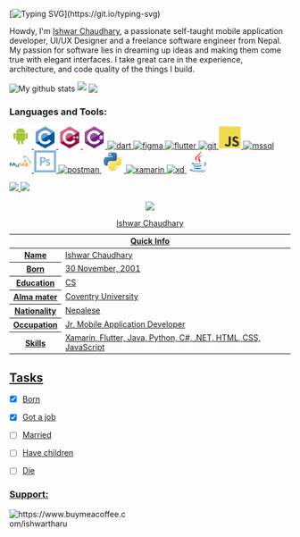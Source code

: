 [![Typing SVG](https://readme-typing-svg.herokuapp.com?size=30&color=13ADC3&lines=Hello%2C+There!!+%F0%9F%91%8B;This+is+Ishwar...;Nice+to+meet+you!)](https://git.io/typing-svg)

Howdy, I'm [Ishwar Chaudhary](http://ishwarchaudhary.com/), a passionate self-taught mobile application developer, UI/UX Designer and a freelance software engineer from Nepal. My passion for software lies in dreaming up ideas and making them come true with elegant interfaces. I take great care in the experience, architecture, and code quality of the things I build.

<img align="center" src="https://github-readme-streak-stats.herokuapp.com?user=ishwar46&theme=vue-dark&hide_border=true&date_format=M%20j%5B%2C%20Y%5D" alt="My github stats" />
 
<img src="https://github-readme-stats.vercel.app/api?username=ishwar46&&show_icons=true&title_color=32a88e&icon_color=32a852&text_color=daf7dc&bg_color=191919">
<img align="center" src="https://github-readme-stats.vercel.app/api/top-langs/?username=ishwar46&layout=compact&theme=radical" />

<h3 align="left">Languages and Tools:</h3>
<p align="left"> <a href="https://developer.android.com" target="_blank" rel="noreferrer"> <img src="https://raw.githubusercontent.com/devicons/devicon/master/icons/android/android-original-wordmark.svg" alt="android" width="40" height="40"/> </a> <a href="https://www.cprogramming.com/" target="_blank" rel="noreferrer"> <img src="https://raw.githubusercontent.com/devicons/devicon/master/icons/c/c-original.svg" alt="c" width="40" height="40"/> </a> <a href="https://www.w3schools.com/cpp/" target="_blank" rel="noreferrer"> <img src="https://raw.githubusercontent.com/devicons/devicon/master/icons/cplusplus/cplusplus-original.svg" alt="cplusplus" width="40" height="40"/> </a> <a href="https://www.w3schools.com/cs/" target="_blank" rel="noreferrer"> <img src="https://raw.githubusercontent.com/devicons/devicon/master/icons/csharp/csharp-original.svg" alt="csharp" width="40" height="40"/> </a> <a href="https://dart.dev" target="_blank" rel="noreferrer"> <img src="https://www.vectorlogo.zone/logos/dartlang/dartlang-icon.svg" alt="dart" width="40" height="40"/> </a> <a href="https://www.figma.com/" target="_blank" rel="noreferrer"> <img src="https://www.vectorlogo.zone/logos/figma/figma-icon.svg" alt="figma" width="40" height="40"/> </a> <a href="https://flutter.dev" target="_blank" rel="noreferrer"> <img src="https://www.vectorlogo.zone/logos/flutterio/flutterio-icon.svg" alt="flutter" width="40" height="40"/> </a> <a href="https://git-scm.com/" target="_blank" rel="noreferrer"> <img src="https://www.vectorlogo.zone/logos/git-scm/git-scm-icon.svg" alt="git" width="40" height="40"/> </a> <a href="https://developer.mozilla.org/en-US/docs/Web/JavaScript" target="_blank" rel="noreferrer"> <img src="https://raw.githubusercontent.com/devicons/devicon/master/icons/javascript/javascript-original.svg" alt="javascript" width="40" height="40"/> </a> <a href="https://www.microsoft.com/en-us/sql-server" target="_blank" rel="noreferrer"> <img src="https://www.svgrepo.com/show/303229/microsoft-sql-server-logo.svg" alt="mssql" width="40" height="40"/> </a> <a href="https://www.mysql.com/" target="_blank" rel="noreferrer"> <img src="https://raw.githubusercontent.com/devicons/devicon/master/icons/mysql/mysql-original-wordmark.svg" alt="mysql" width="40" height="40"/> </a> <a href="https://www.photoshop.com/en" target="_blank" rel="noreferrer"> <img src="https://raw.githubusercontent.com/devicons/devicon/master/icons/photoshop/photoshop-line.svg" alt="photoshop" width="40" height="40"/> </a> <a href="https://postman.com" target="_blank" rel="noreferrer"> <img src="https://www.vectorlogo.zone/logos/getpostman/getpostman-icon.svg" alt="postman" width="40" height="40"/> </a> <a href="https://www.python.org" target="_blank" rel="noreferrer"> <img src="https://raw.githubusercontent.com/devicons/devicon/master/icons/python/python-original.svg" alt="python" width="40" height="40"/> </a> <a href="https://dotnet.microsoft.com/apps/xamarin" target="_blank" rel="noreferrer"> <img src="https://raw.githubusercontent.com/detain/svg-logos/780f25886640cef088af994181646db2f6b1a3f8/svg/xamarin.svg" alt="xamarin" width="40" height="40"/> </a> <a href="https://www.adobe.com/products/xd.html" target="_blank" rel="noreferrer"> <img src="https://cdn.worldvectorlogo.com/logos/adobe-xd.svg" alt="xd" width="40" height="40"/> </a>
 <a href="https://www.java.com" target="_blank" rel="noreferrer"> <img src="https://raw.githubusercontent.com/devicons/devicon/master/icons/java/java-original.svg" alt="java" width="40" height="40"/></p>

 
 ![](https://github-profile-summary-cards.vercel.app/api/cards/profile-details?username=ishwar46&theme=github_dark)
 ![](https://github-profile-summary-cards.vercel.app/api/cards/productive-time?username=ishwar46&theme=github_dark)
 
 <div align="center">
<img src="https://komarev.com/ghpvc/?username=ishwar46&&style=flat-square" align="center" />
</div>

 <table>
<caption>Ishwar Chaudhary</caption>
<thead>
<tr>
<th colspan="2">Quick Info</th>
</tr>
</thead>
<tbody>
<tr><th scope='row'>Name</th><td>Ishwar Chaudhary</td></tr>
<tr><th scope='row'>Born</th><td><time datetime="2001-11-30 08:00">30 November, 2001</time></td></tr>
<tr><th scope='row'>Education</th><td>CS</td></tr>
<tr><th scope='row'>Alma mater</th><td>Coventry University</td></tr>
<tr><th scope='row'>Nationality</th><td>Nepalese</td></tr>
<tr><th scope='row'>Occupation</th><td>Jr. Mobile Application Developer</td></tr>
<tr><th scope='row'>Skills</th><td>Xamarin, Flutter, Java, Python, C#, .NET, HTML, CSS, JavaScript</td></tr>
</tbody>
</table>
 
 ## Tasks

- [x] Born
- [x] Got a job
- [ ] Married
- [ ] Have children
- [ ] Die



<h3 align="left">Support:</h3>
<p><a href="https://www.buymeacoffee.com/https://www.buymeacoffee.com/ishwartharu"> <img align="left" src="https://cdn.buymeacoffee.com/buttons/v2/default-yellow.png" height="50" width="210" alt="https://www.buymeacoffee.com/ishwartharu" /></a></p><br><br>
<!---
ishwar46/ishwar46 is a ✨ special ✨ repository because its `README.md` (this file) appears on your GitHub profile.
You can click the Preview link to take a look at your changes.
--->
